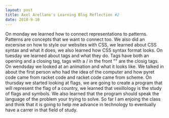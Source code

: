 ```yaml
---
layout: post
title: Axel Arellano's Learning Blog Reflection #2
date: 2018-9-10
---
```


  On monday we learned how to connect representations to patterns. Patterns are concepts that we want to connect too.  We also did an excersise on how to style our websites with CSS, we learned about CSS syntax and what it does, we also learned how CSS syntax format looks. On tuesday we learned about tags and what they do. Tags have both an opening and a closing tag, tags with a / in the front "</html>" are the closig tags. On wendsday we looked at an animation and what it looks like. We talked in about the first person who had the idea of the computer and how pyret code came from racket code and racket code came from scheme. On thursday we started looking at flags, we are going to create a program that will represent the flag of a country, we learned that vexillology is the study of flags and symbols. We also learned that the program should speak the language of the problem your trying to solve. So far I am enjoing the class and think that it is going to help me advance in technology to eventually have a carrer in that field of study.

